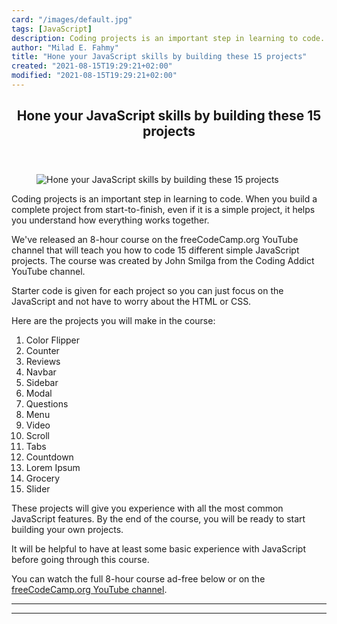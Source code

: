 ```yaml
---
card: "/images/default.jpg"
tags: [JavaScript]
description: Coding projects is an important step in learning to code. Whe
author: "Milad E. Fahmy"
title: "Hone your JavaScript skills by building these 15 projects"
created: "2021-08-15T19:29:21+02:00"
modified: "2021-08-15T19:29:21+02:00"
---
```

<div class="site-wrapper">
<main id="site-main" class="site-main outer">
<div class="inner">
<article class="post-full post tag-javascript tag-youtube ">
<header class="post-full-header">
<h1 class="post-full-title">Hone your JavaScript skills by building these 15 projects</h1>
</header>
<figure class="post-full-image">
<picture>
<source media="(max-width: 700px)" sizes="1px" srcset="data:image/gif;base64,R0lGODlhAQABAIAAAAAAAP///yH5BAEAAAAALAAAAAABAAEAAAIBRAA7 1w">
<source media="(min-width: 701px)" sizes="(max-width: 800px) 400px,
(max-width: 1170px) 700px,
1400px" srcset="/news/content/images/size/w300/2020/09/15javascript.png 300w,
/news/content/images/size/w600/2020/09/15javascript.png 600w,
/news/content/images/size/w1000/2020/09/15javascript.png 1000w,
/news/content/images/size/w2000/2020/09/15javascript.png 2000w">
<img onerror="this.style.display='none'" src="/news/content/images/size/w2000/2020/09/15javascript.png" alt="Hone your JavaScript skills by building these 15 projects">
</picture>
</figure>
<section class="post-full-content">
<div class="post-content">
<p>Coding projects is an important step in learning to code. When you build a complete project from start-to-finish, even if it is a simple project, it helps you understand how everything works together.</p>
<p>We've released an 8-hour course on the freeCodeCamp.org YouTube channel that will teach you how to code 15 different simple JavaScript projects. The course was created by John Smilga from the Coding Addict YouTube channel.</p>
<p>Starter code is given for each project so you can just focus on the JavaScript and not have to worry about the HTML or CSS.</p>
<p>Here are the projects you will make in the course:</p>
<ol>
<li>Color Flipper</li>
<li>Counter</li>
<li>Reviews</li>
<li>Navbar</li>
<li>Sidebar</li>
<li>Modal</li>
<li>Questions</li>
<li>Menu</li>
<li>Video</li>
<li>Scroll</li>
<li>Tabs</li>
<li>Countdown</li>
<li>Lorem Ipsum</li>
<li>Grocery</li>
<li>Slider</li>
</ol>
<p>These projects will give you experience with all the most common JavaScript features. By the end of the course, you will be ready to start building your own projects.</p>
<p>It will be helpful to have at least some basic experience with JavaScript before going through this course.</p>
<p>You can watch the full 8-hour course ad-free below or on the <a href="https://youtu.be/3PHXvlpOkf4">freeCodeCamp.org YouTube channel</a>.</p>
</div>
<hr>
<hr>
</section>
</article>
</div>
</main>
</div>
<!-- Google Tag Manager (noscript) -->
<!-- End Google Tag Manager (noscript) -->
